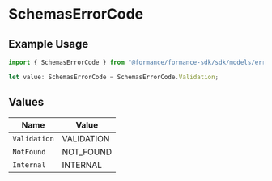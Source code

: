# SchemasErrorCode

## Example Usage

```typescript
import { SchemasErrorCode } from "@formance/formance-sdk/sdk/models/errors";

let value: SchemasErrorCode = SchemasErrorCode.Validation;
```

## Values

| Name         | Value        |
| ------------ | ------------ |
| `Validation` | VALIDATION   |
| `NotFound`   | NOT_FOUND    |
| `Internal`   | INTERNAL     |